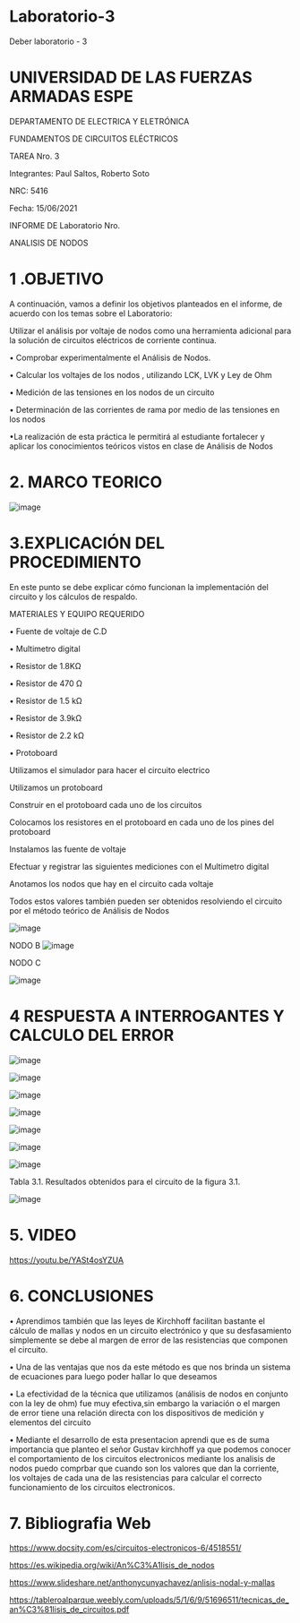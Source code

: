 # Laboratorio-3

Deber laboratorio - 3

# UNIVERSIDAD DE LAS FUERZAS ARMADAS ESPE

DEPARTAMENTO DE ELECTRICA Y ELETRÓNICA

FUNDAMENTOS DE CIRCUITOS ELÉCTRICOS

TAREA Nro. 3

Integrantes: Paul Saltos, Roberto Soto

NRC: 5416

Fecha: 15/06/2021

INFORME DE Laboratorio Nro.

ANALISIS DE NODOS

# 1 .OBJETIVO

A continuación, vamos a definir los objetivos planteados en el informe, de acuerdo con los temas sobre el Laboratorio:

Utilizar el análisis por voltaje de nodos como una herramienta adicional para la solución de circuitos eléctricos de corriente continua.

• Comprobar experimentalmente el Análisis de Nodos.

• Calcular los voltajes de los nodos , utilizando LCK, LVK y Ley de Ohm

• Medición de las tensiones en los nodos de un circuito 

• Determinación de las corrientes de rama por medio de las tensiones en los nodos

•La realización de esta práctica le permitirá al estudiante fortalecer y aplicar los conocimientos teóricos vistos en clase de Análisis de Nodos


# 2. MARCO TEORICO

![image](https://user-images.githubusercontent.com/85178869/122168070-6ce3da00-ce41-11eb-8672-0a4704d9cc94.png)

# 3.EXPLICACIÓN DEL PROCEDIMIENTO

En este punto se debe explicar cómo funcionan la implementación del circuito y los cálculos de respaldo.

MATERIALES Y EQUIPO REQUERIDO

• Fuente de voltaje de C.D

• Multimetro digital

• Resistor de 1.8KΩ

• Resistor de 470 Ω

• Resistor de 1.5 kΩ

• Resistor de 3.9kΩ

• Resistor de 2.2 kΩ

• Protoboard

Utilizamos el simulador para hacer el circuito electrico

Utilizamos un protoboard

Construir en el protoboard cada uno de los circuitos

Colocamos los resistores en el protoboard en cada uno de los pines del protoboard

Instalamos las  fuente de voltaje

Efectuar y registrar las siguientes mediciones con el Multimetro digital

Anotamos los nodos que hay en el circuito cada voltaje 

Todos estos valores también pueden ser obtenidos resolviendo el circuito por el método teórico de Análisis de Nodos

![image](https://user-images.githubusercontent.com/85178869/122169857-85ed8a80-ce43-11eb-86c1-30b7bec8bd73.png)

NODO B
![image](https://user-images.githubusercontent.com/85178869/122235424-4cd50a80-ce83-11eb-9746-e841686ef79b.png)


NODO C

![image](https://user-images.githubusercontent.com/85178869/122235604-73934100-ce83-11eb-96b6-12c52eed62f2.png)

# 4 RESPUESTA A INTERROGANTES Y CALCULO DEL ERROR


![image](https://user-images.githubusercontent.com/85178869/122236179-ea303e80-ce83-11eb-9ad0-531efd8d7a50.png)

![image](https://user-images.githubusercontent.com/85178869/122236248-f87e5a80-ce83-11eb-86e8-befc4245806c.png)

![image](https://user-images.githubusercontent.com/85178869/122236320-08963a00-ce84-11eb-9c2d-32951f3f089d.png)

![image](https://user-images.githubusercontent.com/85178869/122236396-18ae1980-ce84-11eb-8f9e-63e6a9fb828d.png)

![image](https://user-images.githubusercontent.com/85178869/122236459-25327200-ce84-11eb-8828-acda70cd8b27.png)

![image](https://user-images.githubusercontent.com/85178869/122236512-311e3400-ce84-11eb-8c8c-fb9b64fffc77.png)

![image](https://user-images.githubusercontent.com/85178869/122236554-3d09f600-ce84-11eb-9eb8-92435e31b039.png)

Tabla 3.1. Resultados obtenidos para el circuito de la figura 3.1.

![image](https://user-images.githubusercontent.com/85178869/122236640-4bf0a880-ce84-11eb-9599-ffe2a1b8f225.png)


# 5. VIDEO

https://youtu.be/YASt4osYZUA


# 6. CONCLUSIONES 

• Aprendimos también que las leyes de Kirchhoff facilitan bastante el cálculo de mallas y nodos en un circuito electrónico y que su desfasamiento simplemente se debe al margen de error de las resistencias que componen el circuito.

• Una de las ventajas que nos da este método es que nos brinda un sistema de ecuaciones para luego poder hallar lo que deseamos

• La efectividad de la técnica que utilizamos (análisis de nodos  en conjunto con la ley de ohm) fue muy efectiva,sin embargo la variación o el margen de error tiene una relación directa con los dispositivos de medición y elementos del circuito

• Mediante el desarrollo de esta presentacion aprendi que es de suma importancia que planteo el señor Gustav kirchhoff ya que podemos conocer el comportamiento de los circuitos electronicos mediante los analisis de nodos puedo comprbar que cuando son los valores que dan la corriente, los voltajes de cada una de las resistencias para calcular el correcto funcionamiento de los circuitos electronicos.

# 7. Bibliografia Web 

https://www.docsity.com/es/circuitos-electronicos-6/4518551/

https://es.wikipedia.org/wiki/An%C3%A1lisis_de_nodos

https://www.slideshare.net/anthonycunyachavez/anlisis-nodal-y-mallas

https://tableroalparque.weebly.com/uploads/5/1/6/9/51696511/tecnicas_de_an%C3%81lisis_de_circuitos.pdf



